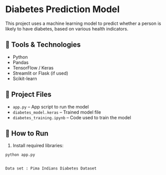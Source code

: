# Diabetes Prediction Model

This project uses a machine learning model to predict whether a person is likely to have diabetes, based on various health indicators.

## 🔧 Tools & Technologies
- Python
- Pandas
- TensorFlow / Keras
- Streamlit or Flask (if used)
- Scikit-learn

## 📁 Project Files
- `app.py` – App script to run the model
- `diabetes_model.keras` – Trained model file
- `diabetes_training.ipynb` – Code used to train the model

## 🚀 How to Run
1. Install required libraries:
```bash
python app.py


Data set : Pima Indians Diabetes Dataset
